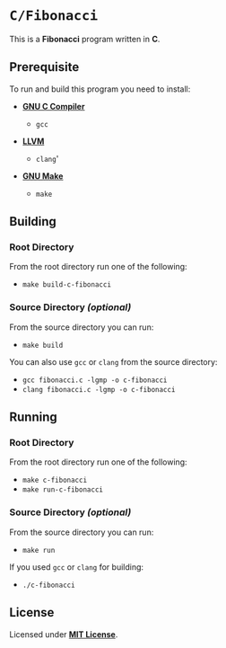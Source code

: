 # `C/Fibonacci`

This is a **Fibonacci** program written in **C**.

## Prerequisite

To run and build this program you need to install:

* [**GNU C Compiler**](https://gcc.gnu.org)
  * `gcc`

* [**LLVM**](https://releases.llvm.org/)
  * `clang`'

* [**GNU Make**](https://www.gnu.org/software/make/)
  * `make`

## Building

### Root Directory

From the root directory run one of the following:

* `make build-c-fibonacci`

### Source Directory _(optional)_

From the source directory you can run:

* `make build`

You can also use `gcc` or `clang` from the source directory:

* `gcc fibonacci.c -lgmp -o c-fibonacci`
* `clang fibonacci.c -lgmp -o c-fibonacci`

## Running

### Root Directory

From the root directory run one of the following:

* `make c-fibonacci`
* `make run-c-fibonacci`

### Source Directory _(optional)_

From the source directory you can run:

* `make run`

If you used `gcc` or `clang` for building:

* `./c-fibonacci`

## License

Licensed under [**MIT License**](https://github.com/altersabeh/codes/blob/main/LICENSE).
